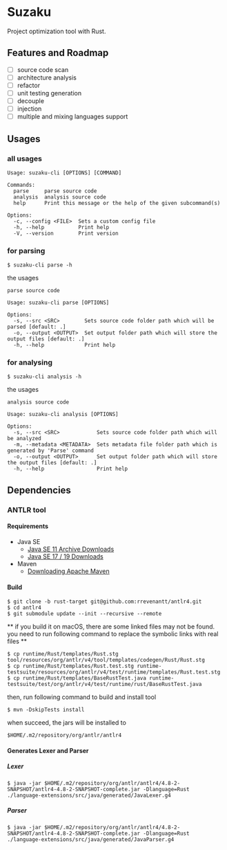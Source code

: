 # Suzaku
Project optimization tool with Rust.

## Features and Roadmap
 - [ ] source code scan
 - [ ] architecture analysis
 - [ ] refactor
 - [ ] unit testing generation 
 - [ ] decouple
 - [ ] injection
 - [ ] multiple and mixing languages support

## Usages
### all usages
```shell
Usage: suzaku-cli [OPTIONS] [COMMAND]

Commands:
  parse     parse source code
  analysis  analysis source code
  help      Print this message or the help of the given subcommand(s)

Options:
  -c, --config <FILE>  Sets a custom config file
  -h, --help           Print help
  -V, --version        Print version
```
### for parsing
```shell
$ suzaku-cli parse -h
```
the usages
```shell
parse source code

Usage: suzaku-cli parse [OPTIONS]

Options:
  -s, --src <SRC>        Sets source code folder path which will be parsed [default: .]
  -o, --output <OUTPUT>  Set output folder path which will store the output files [default: .]
  -h, --help             Print help
```

### for analysing
```shell
$ suzaku-cli analysis -h
```
the usages
```shell
analysis source code

Usage: suzaku-cli analysis [OPTIONS]

Options:
  -s, --src <SRC>            Sets source code folder path which will be analyzed
  -m, --metadata <METADATA>  Sets metadata file folder path which is generated by 'Parse' command
  -o, --output <OUTPUT>      Set output folder path which will store the output files [default: .]
  -h, --help                 Print help
```

## Dependencies
### ANTLR tool

#### Requirements
- Java SE
    - [Java SE 11 Archive Downloads](https://www.oracle.com/jp/java/technologies/javase/jdk11-archive-downloads.html)
    - [Java SE 17 / 19 Downloads](https://www.oracle.com/java/technologies/downloads/)
- Maven
    - [Downloading Apache Maven](https://maven.apache.org/download.cgi)

#### Build
```shell
$ git clone -b rust-target git@github.com:rrevenantt/antlr4.git
$ cd antlr4
$ git submodule update --init --recursive --remote
```

** if you build it on macOS, there are some linked files may not be found. you need to run following command to replace the symbolic links with real files **
```shell
$ cp runtime/Rust/templates/Rust.stg tool/resources/org/antlr/v4/tool/templates/codegen/Rust/Rust.stg
$ cp runtime/Rust/templates/Rust.test.stg runtime-testsuite/resources/org/antlr/v4/test/runtime/templates/Rust.test.stg
$ cp runtime/Rust/templates/BaseRustTest.java runtime-testsuite/test/org/antlr/v4/test/runtime/rust/BaseRustTest.java
```

then, run following command to build and install tool
```shell
$ mvn -DskipTests install
```
when succeed, the jars will be installed to
```shell
$HOME/.m2/repository/org/antlr/antlr4
```

#### Generates Lexer and Parser
##### Lexer
```shell
$ java -jar $HOME/.m2/repository/org/antlr/antlr4/4.8-2-SNAPSHOT/antlr4-4.8-2-SNAPSHOT-complete.jar -Dlanguage=Rust ./language-extensions/src/java/generated/JavaLexer.g4
```

##### Parser
```shell
$ java -jar $HOME/.m2/repository/org/antlr/antlr4/4.8-2-SNAPSHOT/antlr4-4.8-2-SNAPSHOT-complete.jar -Dlanguage=Rust ./language-extensions/src/java/generated/JavaParser.g4
```

